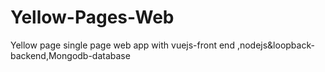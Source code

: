 # Yellow-Pages-Web
Yellow page single page web app with vuejs-front end ,nodejs&amp;loopback-backend,Mongodb-database
